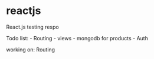 # reactjs
React.js testing respo

Todo list:
    -   Routing
    -   views
    -   mongodb for products
    -   Auth

working on: Routing
